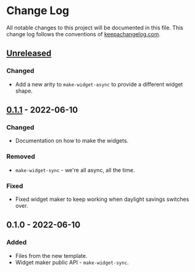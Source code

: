 # Change Log
All notable changes to this project will be documented in this file. This change log follows the conventions of [keepachangelog.com](http://keepachangelog.com/).

## [Unreleased]
### Changed
- Add a new arity to `make-widget-async` to provide a different widget shape.

## [0.1.1] - 2022-06-10
### Changed
- Documentation on how to make the widgets.

### Removed
- `make-widget-sync` - we're all async, all the time.

### Fixed
- Fixed widget maker to keep working when daylight savings switches over.

## 0.1.0 - 2022-06-10
### Added
- Files from the new template.
- Widget maker public API - `make-widget-sync`.

[Unreleased]: https://github.com/your-name/record-protocol/compare/0.1.1...HEAD
[0.1.1]: https://github.com/your-name/record-protocol/compare/0.1.0...0.1.1
